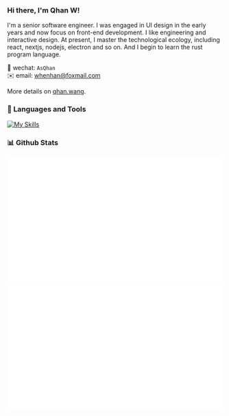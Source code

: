 ### Hi there, I'm Qhan W!

I'm a senior software engineer. I was engaged in UI design in the early years and now focus on front-end development. I like engineering and interactive design. At present, I master the technological ecology, including react, nextjs, nodejs, electron and so on. And I begin to learn the rust program language.

💬 wechat: `AsQhan`  
✉️ email: <a mailto="whenhan@foxmail.com">whenhan@foxmail.com</a>  

More details on [qhan.wang](http://qhan.wang/).

### 🔨 Languages and Tools
[![My Skills](https://skillicons.dev/icons?i=ts,nodejs,rust,react,nextjs,graphql,tauri,electron,tailwind,sass,wasm,nestjs,prisma,ai,ps)](https://skillicons.dev)

### 📊 Github Stats<a href='https://github.com/qhanw/github-stats-visual'>
![](https://raw.githubusercontent.com/qhanw/github-stats-visual/master/generated/overview.svg#gh-light-mode-only)
![](https://raw.githubusercontent.com/qhanw/github-stats-visual/master/generated/languages.svg#gh-light-mode-only)
